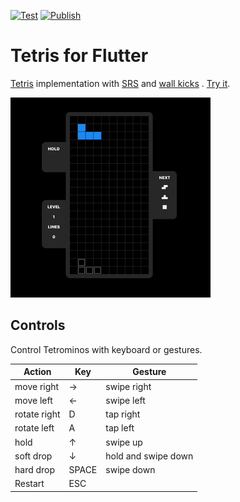 [![Test](https://github.com/andnexus/flutter_tetris/actions/workflows/test.yml/badge.svg)](https://github.com/andnexus/flutter_tetris/actions/workflows/test.yml)
[![Publish](https://github.com/andnexus/flutter_tetris/actions/workflows/publish.yml/badge.svg)](https://github.com/andnexus/flutter_tetris/actions/workflows/publish.yml)

# Tetris for Flutter

[Tetris](https://harddrop.com/wiki/Gameplay_overview) implementation
with [SRS](https://harddrop.com/wiki/SRS)
and [wall kicks](https://harddrop.com/wiki/SRS#Wall_Kicks)
. [Try it](https://andnexus.github.io/flutter_tetris/). 

[![gameplay](assets/tetris.gif)](https://andnexus.github.io/flutter_tetris/)

## Controls

Control Tetrominos with keyboard or gestures.

| Action                  | Key   | Gesture                 |
|-------------------------|-------|-------------------------|
| move right              |   →   | swipe right             |
| move left               |   ←   | swipe left              |
| rotate right            |   D   | tap right               |
| rotate left             |   A   | tap left                |
| hold                    |   ↑   | swipe up                |
| soft drop               |   ↓   | hold and swipe down     |
| hard drop               | SPACE | swipe down              |
| Restart                 |  ESC  |                         |

